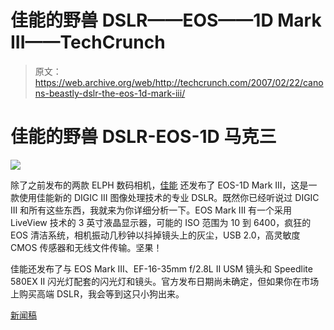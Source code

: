 # 佳能的野兽 DSLR——EOS——1D Mark III——TechCrunch

> 原文：<https://web.archive.org/web/http://techcrunch.com/2007/02/22/canons-beastly-dslr-the-eos-1d-mark-iii/>

# 佳能的野兽 DSLR-EOS-1D 马克三

![](img/90c8656b8245e201d6e195f92bf1ffb0.png)

除了之前发布的两款 ELPH 数码相机，[佳能](https://web.archive.org/web/20201028222024/https://crunchbase.com/organization/canon) 还发布了 EOS-1D Mark III，这是一款使用佳能新的 DIGIC III 图像处理技术的专业 DSLR。既然你已经听说过 DIGIC III 和所有这些东西，我就来为你详细分析一下。EOS Mark III 有一个采用 LiveView 技术的 3 英寸液晶显示器，可能的 ISO 范围为 10 到 6400，疯狂的 EOS 清洁系统，相机振动几秒钟以抖掉镜头上的灰尘，USB 2.0，高灵敏度 CMOS 传感器和无线文件传输。坚果！

佳能还发布了与 EOS Mark III、EF-16-35mm f/2.8L II USM 镜头和 Speedlite 580EX II 闪光灯配套的闪光灯和镜头。官方发布日期尚未确定，但如果你在市场上购买高端 DSLR，我会等到这只小狗出来。

[新闻稿](https://web.archive.org/web/20201028222024/http://www.usa.canon.com/templatedata/pressrelease/20070221_1dmark3.html)
